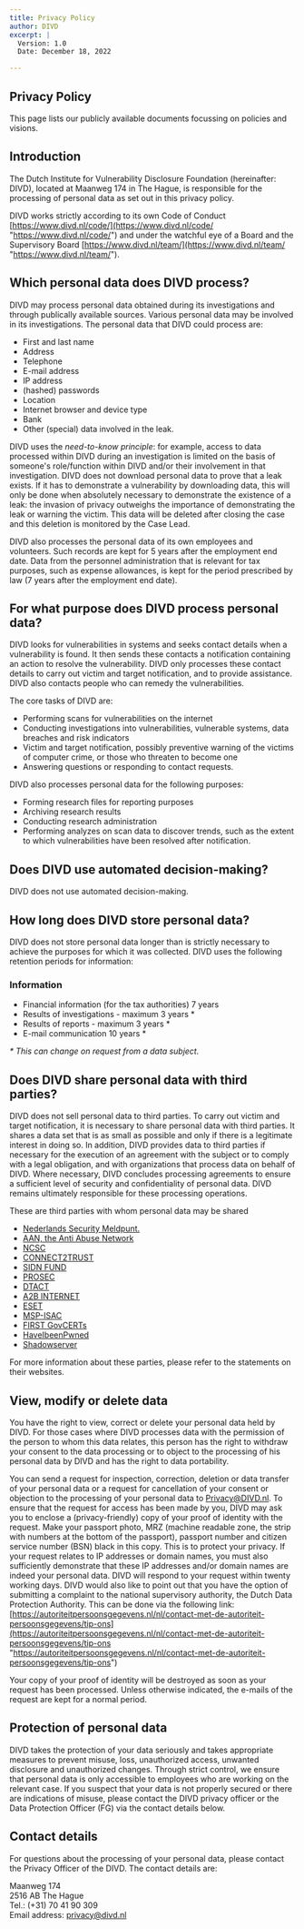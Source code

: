 ```yaml
---
title: Privacy Policy
author: DIVD
excerpt: |
  Version: 1.0
  Date: December 18, 2022

---
```

## Privacy Policy

This page lists our publicly available documents focussing on policies and visions.

## Introduction

The Dutch Institute for Vulnerability Disclosure Foundation (hereinafter: DIVD), located at Maanweg 174 in The Hague, is responsible for the processing of personal data as set out in this privacy policy.

DIVD works strictly according to its own Code of Conduct [https://www.divd.nl/code/](https://www.divd.nl/code/ "https://www.divd.nl/code/") and under the watchful eye of a Board and the Supervisory Board [https://www.divd.nl/team/](https://www.divd.nl/team/ "https://www.divd.nl/team/").

## Which personal data does DIVD process?

DIVD may process personal data obtained during its investigations and through publically available sources. Various personal data may be involved in its investigations. The personal data that DIVD could process are:

* First and last name
* Address
* Telephone
* E-mail address
* IP address
* (hashed) passwords
* Location
* Internet browser and device type
* Bank
* Other (special) data involved in the leak. 

DIVD uses the _need-to-know principle_: for example, access to data processed within DIVD during an investigation is limited on the basis of someone's role/function within DIVD and/or their involvement in that investigation. DIVD does not download personal data to prove that a leak exists. If it has to demonstrate a vulnerability by downloading data, this will only be done when absolutely necessary to demonstrate the existence of a leak: the invasion of privacy outweighs the importance of demonstrating the leak or warning the victim. This data will be deleted after closing the case and this deletion is monitored by the Case Lead.

DIVD also processes the personal data of its own employees and volunteers. Such records are kept for 5 years after the employment end date. Data from the personnel administration that is relevant for tax purposes, such as expense allowances, is kept for the period prescribed by law (7 years after the employment end date).

## For what purpose does DIVD process personal data?

DIVD looks for vulnerabilities in systems and seeks contact details when a vulnerability is found. It then sends these contacts a notification containing an action to resolve the vulnerability. DIVD only processes these contact details to carry out victim and target notification, and to provide assistance. DIVD also contacts people who can remedy the vulnerabilities.

The core tasks of DIVD are:

* Performing scans for vulnerabilities on the internet
* Conducting investigations into vulnerabilities, vulnerable systems, data breaches and risk indicators
* Victim and target notification, possibly preventive warning of the victims of computer crime, or those who threaten to become one
* Answering questions or responding to contact requests.

DIVD also processes personal data for the following purposes:

* Forming research files for reporting purposes
* Archiving research results
* Conducting research administration
* Performing analyzes on scan data to discover trends, such as the extent to which vulnerabilities have been resolved after notification.

## Does DIVD use automated decision-making?

DIVD does not use automated decision-making.

## How long does DIVD store personal data?

DIVD does not store personal data longer than is strictly necessary to achieve the purposes for which it was collected. DIVD uses the following retention periods for information:

### Information

* Financial information (for the tax authorities) 7 years
* Results of investigations - maximum 3 years *
* Results of reports - maximum 3 years *
* E-mail communication 10 years *

_* This can change on request from a data subject._

## Does DIVD share personal data with third parties?

DIVD does not sell personal data to third parties. To carry out victim and target notification, it is necessary to share personal data with third parties. It shares a data set that is as small as possible and only if there is a legitimate interest in doing so. In addition, DIVD provides data to third parties if necessary for the execution of an agreement with the subject or to comply with a legal obligation, and with organizations that process data on behalf of DIVD. Where necessary, DIVD concludes processing agreements to ensure a sufficient level of security and confidentiality of personal data. DIVD remains ultimately responsible for these processing operations.  
  
These are third parties with whom personal data may be shared

* [Nederlands Security Meldpunt.](https://www.securitymeldpunt.nl/)
* [AAN, the Anti Abuse Network](https://www.abuse.nl/)
* [NCSC](https://www.ncsc.nl/)
* [CONNECT2TRUST](https://www.connect2trust.nl/)
* [SIDN FUND](https://www.sidnfonds.nl/wat-we-doen)
* [PROSEC](https://www.oozo.nl/bedrijven/leidschendam-voorburg/leidschendam-centrum/leidschendam-zuid/749928/pro-sec-leidschendam-b-v)
* [DTACT](https://dtact.com/)
* [A2B INTERNET](https://www.a2b-internet.com/over-ons/)
* [ESET](https://www.eset.com/nl/over/)
* [MSP-ISAC](https://www.privacy-web.nl/cms/files/2018-11/ncsc-handreiking-isacs.pdf)
* [FIRST GovCERTs](https://www.first.org/members/teams/)
* [HaveIbeenPwned](https://haveibeenpwned.com/Privacy)
* [Shadowserver](https://www.shadowserver.org/who-we-are/)

For more information about these parties, please refer to the statements on their websites.

## View, modify or delete data

You have the right to view, correct or delete your personal data held by DIVD. For those cases where DIVD processes data with the permission of the person to whom this data relates, this person has the right to withdraw your consent to the data processing or to object to the processing of his personal data by DIVD and has the right to data portability.

You can send a request for inspection, correction, deletion or data transfer of your personal data or a request for cancellation of your consent or objection to the processing of your personal data to Privacy@DIVD.nl. To ensure that the request for access has been made by you, DIVD may ask you to enclose a (privacy-friendly) copy of your proof of identity with the request. Make your passport photo, MRZ (machine readable zone, the strip with numbers at the bottom of the passport), passport number and citizen service number (BSN) black in this copy. This is to protect your privacy. If your request relates to IP addresses or domain names, you must also sufficiently demonstrate that these IP addresses and/or domain names are indeed your personal data. DIVD will respond to your request within twenty working days. DIVD would also like to point out that you have the option of submitting a complaint to the national supervisory authority, the Dutch Data Protection Authority. This can be done via the following link: [https://autoriteitpersoonsgegevens.nl/nl/contact-met-de-autoriteit-persoonsgegevens/tip-ons](https://autoriteitpersoonsgegevens.nl/nl/contact-met-de-autoriteit-persoonsgegevens/tip-ons "https://autoriteitpersoonsgegevens.nl/nl/contact-met-de-autoriteit-persoonsgegevens/tip-ons")

Your copy of your proof of identity will be destroyed as soon as your request has been processed. Unless otherwise indicated, the e-mails of the request are kept for a normal period.

## Protection of personal data

DIVD takes the protection of your data seriously and takes appropriate measures to prevent misuse, loss, unauthorized access, unwanted disclosure and unauthorized changes. Through strict control, we ensure that personal data is only accessible to employees who are working on the relevant case. If you suspect that your data is not properly secured or there are indications of misuse, please contact the DIVD privacy officer or the Data Protection Officer (FG) via the contact details below.

## Contact details

For questions about the processing of your personal data, please contact the Privacy Officer of the DIVD. The contact details are:

Maanweg 174  
2516 AB The Hague  
Tel.: (+31) 70 41 90 309  
Email address: [privacy@divd.nl](mailto:privacy@divd.nl)